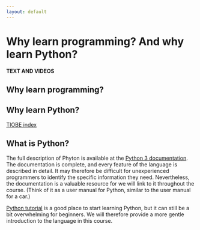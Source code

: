 ```yaml
---
layout: default
---
```


# Why learn programming? And why learn Python?
**TEXT AND VIDEOS**

## Why learn programming?


## Why learn Python?
[TIOBE index](https://en.wikipedia.org/wiki/TIOBE_index)

## What is Python?

The full description of Phyton is available at the [Python 3 documentation](https://docs.python.org/3/).
The documentation is complete, and every feature of the language is described in detail. It may therefore be difficult for unexperienced programmers to identify the specific information they need. Nevertheless, the documentation is a valuable resource for we will link to it throughout the course. (Think of it as a user manual for Python, similar to the user manual for a car.)

[Python tutorial](https://docs.python.org/3/tutorial/index.html) is a good place to start learning Python, but it can still be a bit overwhelming for beginners. We will therefore provide a more gentle introduction to the language in this course.
